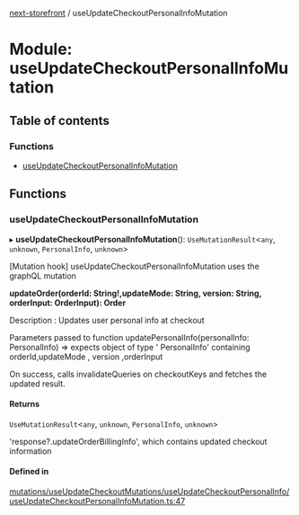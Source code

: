 [next-storefront](../README.md) / useUpdateCheckoutPersonalInfoMutation

# Module: useUpdateCheckoutPersonalInfoMutation

## Table of contents

### Functions

- [useUpdateCheckoutPersonalInfoMutation](useUpdateCheckoutPersonalInfoMutation.md#useupdatecheckoutpersonalinfomutation)

## Functions

### useUpdateCheckoutPersonalInfoMutation

▸ **useUpdateCheckoutPersonalInfoMutation**(): `UseMutationResult`<`any`, `unknown`, `PersonalInfo`, `unknown`\>

[Mutation hook] useUpdateCheckoutPersonalInfoMutation uses the graphQL mutation

<b>updateOrder(orderId: String!,updateMode: String, version: String, orderInput: OrderInput): Order</b>

Description : Updates user personal info at checkout

Parameters passed to function updatePersonalInfo(personalInfo: PersonalInfo) => expects object of type ' PersonalInfo' containing orderId,updateMode , version ,orderInput

On success, calls invalidateQueries on checkoutKeys and fetches the updated result.

#### Returns

`UseMutationResult`<`any`, `unknown`, `PersonalInfo`, `unknown`\>

'response?.updateOrderBillingInfo', which contains updated checkout information

#### Defined in

[mutations/useUpdateCheckoutMutations/useUpdateCheckoutPersonalInfo/useUpdateCheckoutPersonalInfoMutation.ts:47](https://github.com/KiboSoftware/nextjs-storefront/blob/561a164/hooks/mutations/useUpdateCheckoutMutations/useUpdateCheckoutPersonalInfo/useUpdateCheckoutPersonalInfoMutation.ts#L47)
